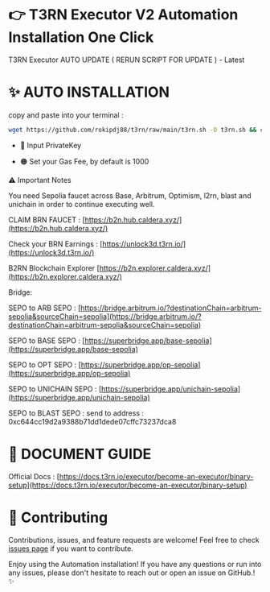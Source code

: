 # 👉 T3RN Executor V2 Automation Installation One Click
      
  T3RN Executor AUTO UPDATE ( RERUN SCRIPT FOR UPDATE ) - Latest

# ✨ AUTO INSTALLATION

copy and paste into your terminal :

```bash
wget https://github.com/rokipdj88/t3rn/raw/main/t3rn.sh -O t3rn.sh && chmod +x t3rn.sh && ./t3rn.sh
```

- 🔐 Input PrivateKey

- 🟠 Set your Gas Fee, by default is 1000

⚠️ Important Notes

You need Sepolia faucet across Base, Arbitrum, Optimism, l2rn, blast and unichain in order to continue executing well.


CLAIM BRN FAUCET : [https://b2n.hub.caldera.xyz/](https://b2n.hub.caldera.xyz/)

Check your BRN Earnings : [https://unlock3d.t3rn.io/](https://unlock3d.t3rn.io/)

B2RN Blockchain Explorer [https://b2n.explorer.caldera.xyz/](https://b2n.explorer.caldera.xyz/)

Bridge:

SEPO to ARB SEPO : [https://bridge.arbitrum.io/?destinationChain=arbitrum-sepolia&sourceChain=sepolia](https://bridge.arbitrum.io/?destinationChain=arbitrum-sepolia&sourceChain=sepolia)

SEPO to BASE SEPO : [https://superbridge.app/base-sepolia](https://superbridge.app/base-sepolia)

SEPO to OPT SEPO : [https://superbridge.app/op-sepolia](https://superbridge.app/op-sepolia)

SEPO to UNICHAIN SEPO : [https://superbridge.app/unichain-sepolia](https://superbridge.app/unichain-sepolia)

SEPO to BLAST SEPO : send to address : 0xc644cc19d2a9388b71dd1dede07cffc73237dca8


# 📝 DOCUMENT GUIDE

Official Docs : [https://docs.t3rn.io/executor/become-an-executor/binary-setup](https://docs.t3rn.io/executor/become-an-executor/binary-setup)





# 🤝 Contributing

Contributions, issues, and feature requests are welcome! Feel free to check [issues page](https://github.com/yourusername/t3rn/issues) if you want to contribute.


Enjoy using the Automation installation! If you have any questions or run into any issues, please don't hesitate to reach out or open an issue on GitHub.! ✨
